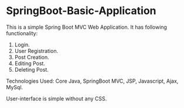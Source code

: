 # SpringBoot-Basic-Application

This is a simple Spring Boot MVC Web Application.
It has following functionality:
1. Login.
2. User Registration.
3. Post Creation.
4. Editing Post.
5. Deleting Post.

Technologies Used: Core Java, SpringBoot MVC, JSP, Javascript, Ajax, MySql.

User-interface is simple without any CSS.
